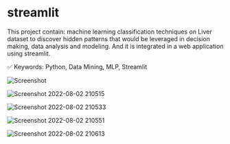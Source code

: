 # streamlit  

This project contain: machine learning classification techniques on Liver dataset to discover hidden patterns that would be leveraged in decision making, data analysis and modeling. And it is integrated in a web application using streamlit.

✅ Keywords: Python, Data Mining, MLP, Streamlit

![Screenshot](https://user-images.githubusercontent.com/94877868/182632942-485b89b5-9db8-4228-b133-d3286aa6febc.png)

![Screenshot 2022-08-02 210515](https://user-images.githubusercontent.com/94877868/182633115-191a1925-1ee0-45b3-82e5-c7a6ecbb548a.png)

![Screenshot 2022-08-02 210533](https://user-images.githubusercontent.com/94877868/182633183-88d240d1-733d-4a61-8b17-83c93986b9ff.png)

![Screenshot 2022-08-02 210551](https://user-images.githubusercontent.com/94877868/182633249-c51de8c5-7b3b-46b7-b34e-2551466639d5.png)

![Screenshot 2022-08-02 210613](https://user-images.githubusercontent.com/94877868/182633317-c32e828a-8710-47a2-b4b8-5cdd0211287b.png)
